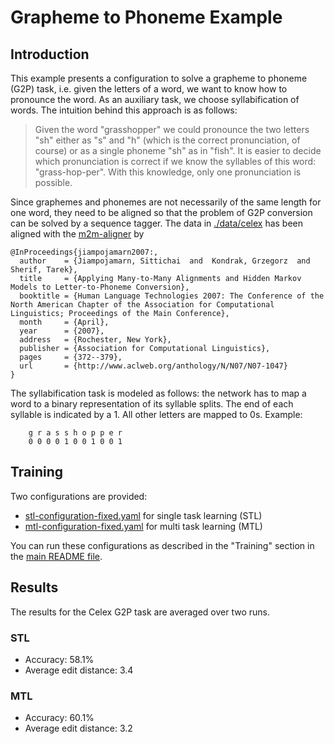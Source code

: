 # Grapheme to Phoneme Example

## Introduction

This example presents a configuration to solve a grapheme to phoneme (G2P) task,
i.e. given the letters of a word, we want to know how to pronounce the word.
As an auxiliary task, we choose syllabification of words. The intuition behind
this approach is as follows:

> Given the word "grasshopper" we could pronounce the two letters "sh" either
> as "s" and "h" (which is the correct pronunciation, of course) or as a single
> phoneme "sh" as in "fish".
> It is easier to decide which pronunciation is correct if we know the
> syllables of this word: "grass-hop-per". With this knowledge, only one
> pronunciation is possible.

Since graphemes and phonemes are not necessarily of the same length for one word,
they need to be aligned so that the problem of G2P conversion can be solved
by a sequence tagger. The data in [./data/celex](./data/celex) has been aligned
with the [m2m-aligner](https://github.com/letter-to-phoneme/m2m-aligner) by 

```
@InProceedings{jiampojamarn2007:,
  author    = {Jiampojamarn, Sittichai  and  Kondrak, Grzegorz  and  Sherif, Tarek},
  title     = {Applying Many-to-Many Alignments and Hidden Markov Models to Letter-to-Phoneme Conversion},
  booktitle = {Human Language Technologies 2007: The Conference of the North American Chapter of the Association for Computational Linguistics; Proceedings of the Main Conference},
  month     = {April},
  year      = {2007},
  address   = {Rochester, New York},
  publisher = {Association for Computational Linguistics},
  pages     = {372--379},
  url       = {http://www.aclweb.org/anthology/N/N07/N07-1047}
}
```

The syllabification task is modeled as follows: the network has to map a word to a binary
representation of its syllable splits. The end of each syllable is indicated by a 1. All other
letters are mapped to 0s. Example:

```
    g r a s s h o p p e r
    0 0 0 0 1 0 0 1 0 0 1
```

## Training

Two configurations are provided:

* [stl-configuration-fixed.yaml](./stl-configuration-fixed.yaml) for single task learning (STL)
* [mtl-configuration-fixed.yaml](./mtl-configuration-fixed.yaml) for multi task learning (MTL)

You can run these configurations as described in the "Training" section in the [main README file](../../README.md).

## Results
The results for the Celex G2P task are averaged over two runs. 

### STL
* Accuracy: 58.1%
* Average edit distance: 3.4

### MTL
* Accuracy: 60.1%
* Average edit distance: 3.2
